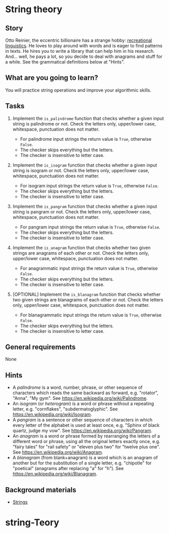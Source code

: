 # String theory

## Story

Otto Reinier, the eccentric billionaire has a strange hobby:
[recreational linguistics](<https://en.wikipedia.org/wiki/Logology_(linguistics)>).
He loves to play around with words and is eager to find patterns in
texts. He hires you to write a library that can help him in his
research. And... well, he pays a lot, so you decide to deal with
anagrams and stuff for a while. See the grammatical definitions
below at "Hints".

## What are you going to learn?

You will practice string operations and improve your algorithmic skills.

## Tasks

1. Implement the `is_palindrome` function that checks whether a given input string is palindrome or not. Check the letters only, upper/lower case, whitespace, punctuation does not matter.
    - For palindrome input strings the return value is `True`, otherwise `False`.
    - The checker skips everything but the letters.
    - The checker is insensitive to letter case.

2. Implement the `is_isogram` function that checks whether a given input string is isogram or not. Check the letters only, upper/lower case, whitespace, punctuation does not matter.
    - For isogram input strings the return value is `True`, otherwise `False`.
    - The checker skips everything but the letters.
    - The checker is insensitive to letter case.

3. Implement the `is_pangram` function that checks whether a given input string is pangram or not. Check the letters only, upper/lower case, whitespace, punctuation does not matter.
    - For pangram input strings the return value is `True`, otherwise `False`.
    - The checker skips everything but the letters.
    - The checker is insensitive to letter case.

4. Implement the `is_anagram` function that checks whether two given strings are anagrams of each other or not. Check the letters only, upper/lower case, whitespace, punctuation does not matter.
    - For anagrammatic input strings the return value is `True`, otherwise `False`.
    - The checker skips everything but the letters.
    - The checker is insensitive to letter case.

5. [OPTIONAL] Implement the `is_blanagram` function that checks whether two given strings are blanagrams of each other or not. Check the letters only, upper/lower case, whitespace, punctuation does not matter.
    - For blanagrammatic input strings the return value is `True`, otherwise `False`.
    - The checker skips everything but the letters.
    - The checker is insensitive to letter case.

## General requirements

None

## Hints

- A _palindrome_ is a word, number, phrase, or other sequence of
  characters which reads the same backward as forward, e.g. "rotator",
  "Anna", "My gym". See <https://en.wikipedia.org/wiki/Palindrome>.
- An _isogram_ (or _heterogram_) is a word or phrase without a repeating
  letter, e.g. "cornflakes", "subdermatoglyphic". See
  <https://en.wikipedia.org/wiki/Isogram>.
- A _pangram_ is a sentence or other sequence of characters in which
  every letter of the alphabet is used at least once, e.g. "Sphinx of
  black quartz, judge my vow". See
  <https://en.wikipedia.org/wiki/Pangram>.
- An _anagram_ is a word or phrase formed by rearranging the letters of
  a different word or phrase, using all the original letters exactly
  once, e.g. "fairy tales" for "rail safety" or "eleven plus two" for
  "twelve plus one". See <https://en.wikipedia.org/wiki/Anagram>.
- A _blanagram_ (from blank+anagram) is a word which is an anagram of
  another but for the substitution of a single letter, e.g. "chipotle"
  for "poetical" (anagrams after replacing "a" for "h"). See
  <https://en.wikipedia.org/wiki/Blanagram>.

## Background materials

- <i class="far fa-exclamation"></i> [Strings](project/curriculum/materials/competencies/python-basics/python-strings.md.html)

# string-Teory
